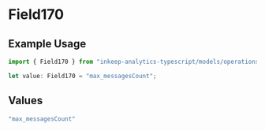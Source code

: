 # Field170

## Example Usage

```typescript
import { Field170 } from "inkeep-analytics-typescript/models/operations";

let value: Field170 = "max_messagesCount";
```

## Values

```typescript
"max_messagesCount"
```